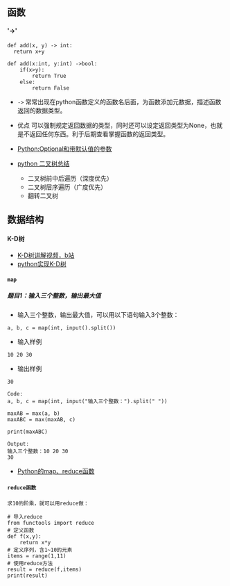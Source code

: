 

## 函数
#### '->'
```
def add(x, y) -> int:
  return x+y
  
def add(x:int, y:int) ->bool:
    if(x>y):
        return True
    else:
        return False

```
* `->` 常常出现在python函数定义的函数名后面，为函数添加元数据，描述函数返回的数据类型。
* 优点 可以强制规定返回数据的类型，同时还可以设定返回类型为None，也就是不返回任何东西。利于后期查看掌握函数的返回类型。


* [Python:Optional和带默认值的参数](https://blog.csdn.net/qq_44683653/article/details/108990873)
* [python 二叉树总结](https://blog.csdn.net/weixin_45548695/article/details/124051142)
    * 二叉树前中后遍历（深度优先）
    * 二叉树层序遍历（广度优先）
    * 翻转二叉树

## 数据结构
#### K-D树
* [K-D树讲解视频，b站](https://www.bilibili.com/video/BV1n54y1i7mL/?p=2&vd_source=8474413a5bbbd9356e2ab7a81dc9820c)
* [python实现K-D树](https://blog.csdn.net/Slytherin_Cat/article/details/84557101?spm=1001.2101.3001.6650.2&utm_medium=distribute.pc_relevant.none-task-blog-2%7Edefault%7ECTRLIST%7ERate-2-84557101-blog-113050938.pc_relevant_default&depth_1-utm_source=distribute.pc_relevant.none-task-blog-2%7Edefault%7ECTRLIST%7ERate-2-84557101-blog-113050938.pc_relevant_default&utm_relevant_index=5)



#### `map`
##### 题目1：输入三个整数，输出最大值
* 输入三个整数，输出最大值，可以用以下语句输入3个整数：
```
a, b, c = map(int, input().split())
```
* 输入样例
```
10 20 30
```
* 输出样例
```
30
```
```
Code:
a, b, c = map(int, input("输入三个整数：").split(" "))

maxAB = max(a, b)
maxABC = max(maxAB, c)

print(maxABC)

Output:
输入三个整数：10 20 30
30

```

* [Python的map、reduce函数](https://zhuanlan.zhihu.com/p/77311224)

#### `reduce函数`

```
求10的阶乘，就可以用reduce做：

# 导入reduce
from functools import reduce 
# 定义函数
def f(x,y):
    return x*y
# 定义序列，含1~10的元素
items = range(1,11)
# 使用reduce方法
result = reduce(f,items)
print(result)
```
